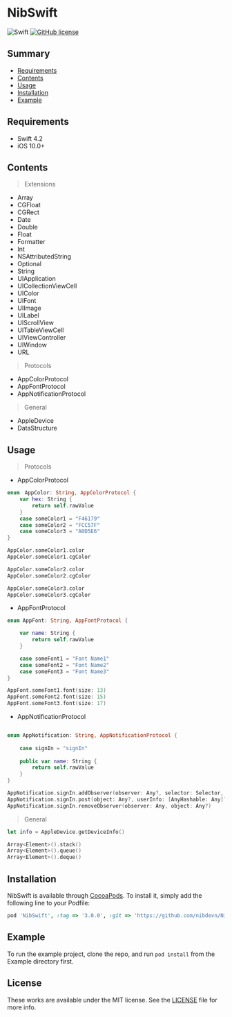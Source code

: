 # NibSwift

![Swift](https://img.shields.io/badge/Swift-4.2-orange.svg)
[![GitHub license](https://img.shields.io/badge/license-MIT-lightgrey.svg?style=flat)](https://github.com/nibdevn/NibSwift/blob/main/LICENSE)

## Summary

- [Requirements](#requirements)
- [Contents](#contents)
- [Usage](#usage)
- [Installation](#installation)
- [Example](#example)

## Requirements

- Swift 4.2
- iOS 10.0+

## Contents

> Extensions
- Array
- CGFloat
- CGRect
- Date
- Double
- Float
- Formatter
- Int
- NSAttributedString
- Optional
- String
- UIApplication
- UICollectionViewCell
- UIColor
- UIFont
- UIImage
- UILabel
- UIScrollView
- UITableViewCell
- UIViewController
- UIWindow
- URL 
> Protocols
- AppColorProtocol
- AppFontProtocol
- AppNotificationProtocol
> General
- AppleDevice
- DataStructure

## Usage

> Protocols

- AppColorProtocol
```swift
enum　AppColor: String, AppColorProtocol {
    var hex: String {
        return self.rawValue
    }
    case someColor1 = "F46179"
    case someColor2 = "FCC57F"
    case someColor3 = "A0D5E6"
}

AppColor.someColor1.color
AppColor.someColor1.cgColor

AppColor.someColor2.color
AppColor.someColor2.cgColor

AppColor.someColor3.color
AppColor.someColor3.cgColor
```

- AppFontProtocol
```swift
enum AppFont: String, AppFontProtocol {

    var name: String {
        return self.rawValue
    }

    case someFont1 = "Font Name1"
    case someFont2 = "Font Name2"
    case someFont3 = "Font Name3"
}

AppFont.someFont1.font(size: 13)
AppFont.someFont2.font(size: 15)
AppFont.someFont3.font(size: 17)
```

- AppNotificationProtocol
```swift

enum AppNotification: String, AppNotificationProtocol {
    
    case signIn = "signIn"
    
    public var name: String {
        return self.rawValue
    }
}

AppNotification.signIn.addObserver(observer: Any?, selector: Selector, object: Any?)
AppNotification.signIn.post(object: Any?, userInfo: [AnyHashable: Any]?)
AppNotification.signIn.removeObserver(observer: Any, object: Any?)
```

> General
```swift
let info = AppleDevice.getDeviceInfo()

Array<Element>().stack()
Array<Element>().queue()
Array<Element>().deque()
```


## Installation

NibSwift is available through [CocoaPods](https://cocoapods.org). To install
it, simply add the following line to your Podfile:

```ruby
pod 'NibSwift', :tag => '3.0.0', :git => 'https://github.com/nibdevn/NibSwift'
```
## Example

To run the example project, clone the repo, and run `pod install` from the Example directory first.

## License

These works are available under the MIT license. See the [LICENSE][license] file
for more info.


[license]: LICENSE
